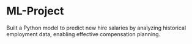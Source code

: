 # ML-Project
Built a Python model to predict new hire salaries by analyzing historical employment data, enabling effective compensation planning.
